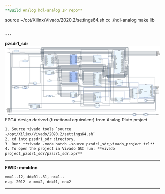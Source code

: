```yaml
---  
**Build Analog hdl-analog IP repo**
```
source ~/opt/Xilinx/Vivado/2020.2/settings64.sh
cd ./hdl-analog
make lib

```  

---  
```


**pzsdr1_sdr**  
![Alt text](./pzsdr1_sdr.png?raw=true "pzsdr1_sdr")  
FPGA design derived (functional equivalent) from Analog Pluto project.  
```  
1. Source vivado tools `source ~/opt/Xilinx/Vivado/2020.2/settings64.sh`  
2. cd into pzsdr1_sdr directory.  
3. Run: **vivado -mode batch -source pzsdr1_sdr_vivado_project.tcl**  
4. To open the project in Vivado GUI run: **vivado project_pzsdr1_sdr/pzsdr1_sdr.xpr**  

```  

---  

**FWID: mmddnn**
```  
mm=1..12, dd=01..31, nn=1..
e.g. 2012 -> mm=2, dd=01, nn=2
```  

---

